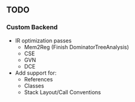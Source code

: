 ## TODO

### Custom Backend
- IR optimization passes
	- Mem2Reg (Finish DominatorTreeAnalysis)
	- CSE
	- GVN
	- DCE
- Add support for:
	- References
	- Classes
	- Stack Layout/Call Conventions
	



